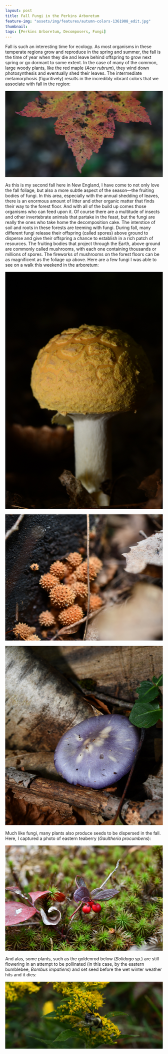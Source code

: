```yaml
---
layout: post
title: Fall Fungi in the Perkins Arboretum
feature-img: "assets/img/features/autumn-colors-1361908_edit.jpg"
thumbnail: 
tags: [Perkins Arboretum, Decomposers, Fungi]
---
```


Fall is such an interesting time for ecology. As most organisms in these temperate regions grow and reproduce in the spring and summer, the fall is the time of year when they die and leave behind offspring to grow next spring or go dormant to some extent. In the case of many of the common, large woody plants, like the red maple (*Acer rubrum*), they wind down photosynthesis and eventually shed their leaves. The intermediate metamorphosis (figuritively) results in the incredibly vibrant colors that we associate with fall in the region:

![](/assets/img/Arb/RedMaple.jpg)

As this is my second fall here in New England, I have come to not only love the fall foliage, but also a more subtle aspect of the season—the fruiting bodies of fungi. In this area, especially with the annual shedding of leaves, there is an enormous amount of litter and other organic matter that finds their way to the forest floor. And with all of the build up comes those organisms who can feed upon it. Of course there are a multitude of insects and other invertebrate animals that partake in the feast, but the fungi are really the ones who take home the decomposition cake. The interstice of soil and roots in these forests are teeming with fungi. During fall, many different fungi release their offspring (called spores) above ground to disperse and give their offspring a chance to establish in a rich patch of resources. The fruiting bodies that project through the Earth, above ground are commonly called mushrooms, with each one containing thousands or millions of spores. The fireworks of mushrooms on the forest floors can be as magnificent as the foliage up above. Here are a few fungi I was able to see on a walk this weekend in the arboretum:

![](/assets/img/Arb/Amanita.jpg)

![](/assets/img/Arb/SpikyFungi.jpg)

![](/assets/img/Arb/ViscidVioletCort.jpg)

Much like fungi, many plants also produce seeds to be dispersed in the fall. Here, I captured a photo of eastern teaberry (*Gaultheria procumbens*):

![](/assets/img/Arb/Teaberry.jpg)

And alas, some plants, such as the goldenrod below (*Solidago* sp.) are still flowering in an attempt to be pollinated (in this case, by the eastern bumblebee, *Bombus impatiens*) and set seed before the wet winter weather hits and it dies:

![](/assets/img/Arb/EasternBombus.jpg)